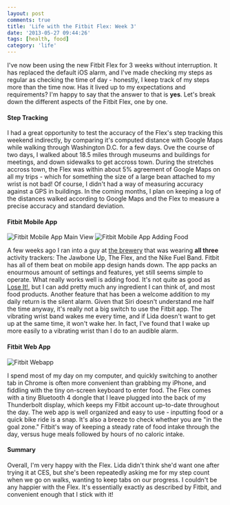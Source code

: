 ```yaml
---
layout: post
comments: true
title: 'Life with the Fitbit Flex: Week 3'
date: '2013-05-27 09:44:26'
tags: [health, food]
category: 'life'
---
```


I've now been using the new Fitbit Flex for 3 weeks without interruption. It has replaced the default iOS alarm, and I've made checking my steps as regular as checking the time of day - honestly, I keep track of my steps more than the time now. Has it lived up to my expectations and requirements? I'm happy to say that the answer to that is **yes**. Let's break down the different aspects of the Fitbit Flex, one by one.

#### Step Tracking

I had a great opportunity to test the accuracy of the Flex's step tracking this weekend indirectly, by comparing it's computed distance with Google Maps while walking through Washington D.C. for a few days. Ove the course of two days, I walked about 18.5 miles through museums and buildings for meetings, and down sidewalks to get accross town. During the stretches accross town, the Flex was within about 5% agreement of Google Maps on all my trips - which for something the size of a large bean attached to my wrist is not bad! Of course, I didn't had a way of measuring accuracy against a GPS in buildings. In the coming months, I plan on keeping a log of the distances walked according to Google Maps and the Flex to measure a precise accuracy and standard deviation.

#### Fitbit Mobile App

![Fitbit Mobile App Main View]({{site.root_url}}/images/posts/fitbit-mobile-app-1.jpg)
![Fitbit Mobile App Adding Food]({{site.root_url}}/images/posts/fitbit-mobile-app-2.jpg)

A few weeks ago I ran into a guy at [the brewery](http://techbrewery.org) that was wearing **all three** activity trackers: The Jawbone Up, The Flex, and the Nike Fuel Band. Fitbit has all of them beat on mobile app design hands down. The app packs an enourmous amount of settings and features, yet still seems simple to operate. What really works well is adding food. It's not quite as good as [Lose It!](http://www.loseit.com/), but I can add pretty much any ingredient I can think of, and most food products. Another feature that has been a welcome addition to my daily return is the silent alarm. Given that Siri doesn't understand me half the time anyway, it's really not a big switch to use the Fitbit app. The vibrating wrist band wakes me every time, and if Lida doesn't want to get up at the same time, it won't wake her. In fact, I've found that I wake up more easily to a vibrating wrist than I do to an audible alarm.

#### Fitbit Web App

![Fitbit Webapp]({{site.root_url}}/images/posts/fitbit-web-app.jpg)

I spend most of my day on my computer, and quickly switching to another tab in Chrome is often more convenient than grabbing my iPhone, and fiddling with the tiny on-screen keyboard to enter food. The Flex comes with a tiny Bluetooth 4 dongle that I leave plugged into the back of my Thunderbolt display, which keeps my Fitbit account up-to-date throughout the day. The web app is well organized and easy to use - inputting food or a quick bike ride is a snap. It's also a breeze to check whether you are "in the goal zone." Fitbit's way of keeping a steady rate of food intake through the day, versus huge meals followed by hours of no caloric intake.

#### Summary

Overall, I'm very happy with the Flex. Lida didn't think she'd want one after trying it at CES, but she's been repeatedly asking me for my step count when we go on walks, wanting to keep tabs on our progress. I couldn't be any happier with the Flex. It's essentially exactly as described by Fitbit, and convenient enough that I stick with it!